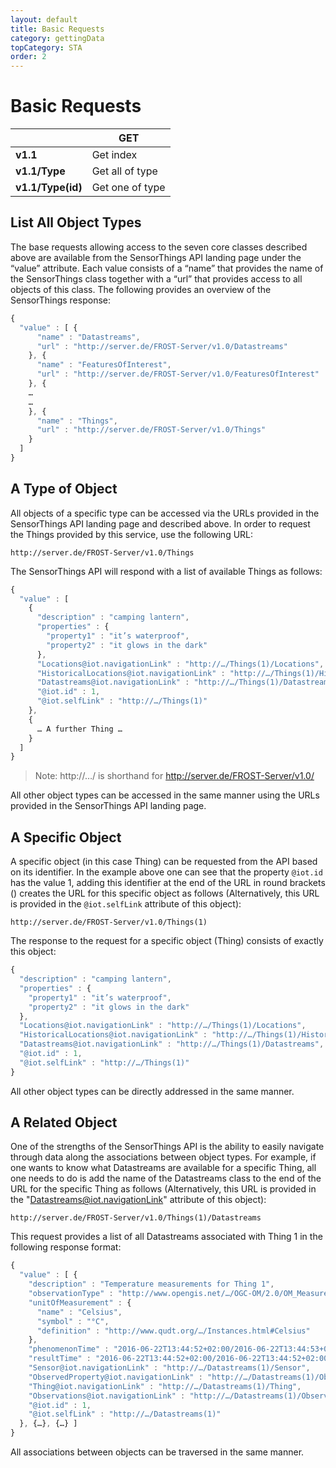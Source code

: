 ```yaml
---
layout: default
title: Basic Requests
category: gettingData
topCategory: STA
order: 2
---
```


# Basic Requests

|                   | GET             |
|-------------------|-----------------|
| __v1.1__          | Get index       |
| __v1.1/Type__     | Get all of type |
| __v1.1/Type(id)__ | Get one of type |


## List All Object Types

The base requests allowing access to the seven core classes described above are available from the SensorThings API landing page under the “value” attribute.
Each value consists of a “name” that provides the name of the SensorThings class together with a “url” that provides access to all objects of this class.
The following provides an overview of the SensorThings response:
```javascript
{
  "value" : [ {
      "name" : "Datastreams",
      "url" : "http://server.de/FROST-Server/v1.0/Datastreams"
    }, {
      "name" : "FeaturesOfInterest",
      "url" : "http://server.de/FROST-Server/v1.0/FeaturesOfInterest"
    }, {
    …
    …
    }, {
      "name" : "Things",
      "url" : "http://server.de/FROST-Server/v1.0/Things"
    }
  ]
}
```


## A Type of Object

All objects of a specific type can be accessed via the URLs provided in the SensorThings API landing page and described above. In order to request the Things provided by this service, use the following URL:
```
http://server.de/FROST-Server/v1.0/Things
```
The SensorThings API will respond with a list of available Things as follows:
```javascript
{
  "value" : [
    {
      "description" : "camping lantern",
      "properties" : {
        "property1" : "it’s waterproof",
        "property2" : "it glows in the dark"
      },
      "Locations@iot.navigationLink" : "http://…/Things(1)/Locations",
      "HistoricalLocations@iot.navigationLink" : "http://…/Things(1)/HistoricalLocations",
      "Datastreams@iot.navigationLink" : "http://…/Things(1)/Datastreams",
      "@iot.id" : 1,
      "@iot.selfLink" : "http://…/Things(1)"
    },
    {
      … A further Thing …
    }
  ]
}
```
> Note: http://…/ is shorthand for http://server.de/FROST-Server/v1.0/

All other object types can be accessed in the same manner using the URLs provided in the SensorThings API landing page.


## A Specific Object

A specific object (in this case Thing) can be requested from the API based on its identifier.
In the example above one can see that the property `@iot.id` has the value 1, adding this identifier at
 the end of the URL in round brackets () creates the URL for this specific object as follows
  (Alternatively, this URL is provided in the `@iot.selfLink` attribute of this object): 

```
http://server.de/FROST-Server/v1.0/Things(1)
```

The response to the request for a specific object (Thing) consists of exactly this object:
```javascript
{
  "description" : "camping lantern",
  "properties" : {
    "property1" : "it’s waterproof",
    "property2" : "it glows in the dark"
  },
  "Locations@iot.navigationLink" : "http://…/Things(1)/Locations",
  "HistoricalLocations@iot.navigationLink" : "http://…/Things(1)/HistoricalLocations",
  "Datastreams@iot.navigationLink" : "http://…/Things(1)/Datastreams",
  "@iot.id" : 1,
  "@iot.selfLink" : "http://…/Things(1)"
}
```

All other object types can be directly addressed in the same manner.


## A Related Object

One of the strengths of the SensorThings API is the ability to easily navigate through data along the associations between object types.
For example, if one wants to know what Datastreams are available for a specific Thing, all one needs to do is add the name of the
Datastreams class to the end of the URL for the specific Thing as follows (Alternatively, this URL is provided in the "Datastreams@iot.navigationLink"
attribute of this object):

```
http://server.de/FROST-Server/v1.0/Things(1)/Datastreams
```

This request provides a list of all Datastreams associated with Thing 1 in the following response format:

```javascript
{
  "value" : [ {
    "description" : "Temperature measurements for Thing 1",
    "observationType" : "http://www.opengis.net/…/OGC-OM/2.0/OM_Measurement",
    "unitOfMeasurement" : {
      "name" : "Celsius",
      "symbol" : "°C",
      "definition" : "http://www.qudt.org/…/Instances.html#Celsius"
    },
    "phenomenonTime" : "2016-06-22T13:44:52+02:00/2016-06-22T13:44:53+02:00",
    "resultTime" : "2016-06-22T13:44:52+02:00/2016-06-22T13:44:52+02:00",
    "Sensor@iot.navigationLink" : "http://…/Datastreams(1)/Sensor",
    "ObservedProperty@iot.navigationLink" : "http://…/Datastreams(1)/ObservedProperty",
    "Thing@iot.navigationLink" : "http://…/Datastreams(1)/Thing",
    "Observations@iot.navigationLink" : "http://…/Datastreams(1)/Observations",
    "@iot.id" : 1,
    "@iot.selfLink" : "http://…/Datastreams(1)"
  }, {…}, {…} ]
}
```

All associations between objects can be traversed in the same manner.


